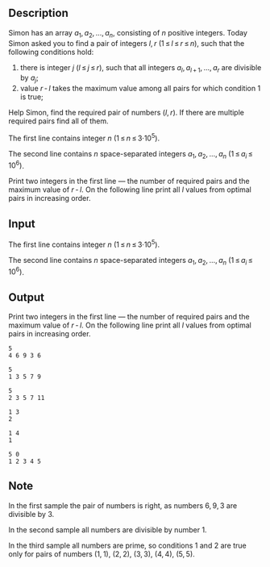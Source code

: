 ## Description

<div><p>Simon has an array <span class="tex-span"><i>a</i><sub class="lower-index">1</sub>, <i>a</i><sub class="lower-index">2</sub>, ..., <i>a</i><sub class="lower-index"><i>n</i></sub></span>, consisting of <span class="tex-span"><i>n</i></span> positive integers. Today Simon asked you to find a pair of integers <span class="tex-span"><i>l</i>, <i>r</i></span> <span class="tex-span">(1 ≤ <i>l</i> ≤ <i>r</i> ≤ <i>n</i>)</span>, such that the following conditions hold:</p><ol> <li> there is integer <span class="tex-span"><i>j</i></span> (<span class="tex-span"><i>l</i> ≤ <i>j</i> ≤ <i>r</i></span>), such that all integers <span class="tex-span"><i>a</i><sub class="lower-index"><i>l</i></sub>, <i>a</i><sub class="lower-index"><i>l</i> + 1</sub>, ..., <i>a</i><sub class="lower-index"><i>r</i></sub></span> are divisible by <span class="tex-span"><i>a</i><sub class="lower-index"><i>j</i></sub></span>; </li><li> value <span class="tex-span"><i>r</i> - <i>l</i></span> takes the maximum value among all pairs for which condition <span class="tex-span">1</span> is true; </li></ol><p>Help Simon, find the required pair of numbers <span class="tex-span">(<i>l</i>, <i>r</i>)</span>. If there are multiple required pairs find all of them.</p></div><div class="input-specification"><p>The first line contains integer <span class="tex-span"><i>n</i></span> (<span class="tex-span">1 ≤ <i>n</i> ≤ 3·10<sup class="upper-index">5</sup></span>).</p><p>The second line contains <span class="tex-span"><i>n</i></span> space-separated integers <span class="tex-span"><i>a</i><sub class="lower-index">1</sub>, <i>a</i><sub class="lower-index">2</sub>, ..., <i>a</i><sub class="lower-index"><i>n</i></sub></span> <span class="tex-span">(1 ≤ <i>a</i><sub class="lower-index"><i>i</i></sub> ≤ 10<sup class="upper-index">6</sup>)</span>.</p></div><div class="output-specification"><p>Print two integers in the first line — the number of required pairs and the maximum value of <span class="tex-span"><i>r</i> - <i>l</i></span>. On the following line print all <span class="tex-span"><i>l</i></span> values from optimal pairs in increasing order.</p></div>

## Input

<p>The first line contains integer <span class="tex-span"><i>n</i></span> (<span class="tex-span">1 ≤ <i>n</i> ≤ 3·10<sup class="upper-index">5</sup></span>).</p><p>The second line contains <span class="tex-span"><i>n</i></span> space-separated integers <span class="tex-span"><i>a</i><sub class="lower-index">1</sub>, <i>a</i><sub class="lower-index">2</sub>, ..., <i>a</i><sub class="lower-index"><i>n</i></sub></span> <span class="tex-span">(1 ≤ <i>a</i><sub class="lower-index"><i>i</i></sub> ≤ 10<sup class="upper-index">6</sup>)</span>.</p>

## Output

<p>Print two integers in the first line — the number of required pairs and the maximum value of <span class="tex-span"><i>r</i> - <i>l</i></span>. On the following line print all <span class="tex-span"><i>l</i></span> values from optimal pairs in increasing order.</p>





```input1
5
4 6 9 3 6

```




```input2
5
1 3 5 7 9

```




```input3
5
2 3 5 7 11

```




```output1
1 3
2 

```




```output2
1 4
1 

```




```output3
5 0
1 2 3 4 5 

```



## Note

<p>In the first sample the pair of numbers is right, as numbers <span class="tex-span">6, 9, 3</span> are divisible by <span class="tex-span">3</span>.</p><p>In the second sample all numbers are divisible by number <span class="tex-span">1</span>.</p><p>In the third sample all numbers are prime, so conditions <span class="tex-span">1</span> and <span class="tex-span">2</span> are true only for pairs of numbers <span class="tex-span">(1, 1)</span>, <span class="tex-span">(2, 2)</span>, <span class="tex-span">(3, 3)</span>, <span class="tex-span">(4, 4)</span>, <span class="tex-span">(5, 5)</span>.</p>
